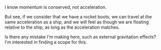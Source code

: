 I know momentum is conserved, not acceleration.

But see, if we consider that we have a rocket boots, we can travel at the same acceleration as a ship, and we will feel as though we are floating relative to the ship, as long as the acceleration matches.

Is there any mistake I'm making here, such as external gravitation effects? I'm interested in finding a scope for this.